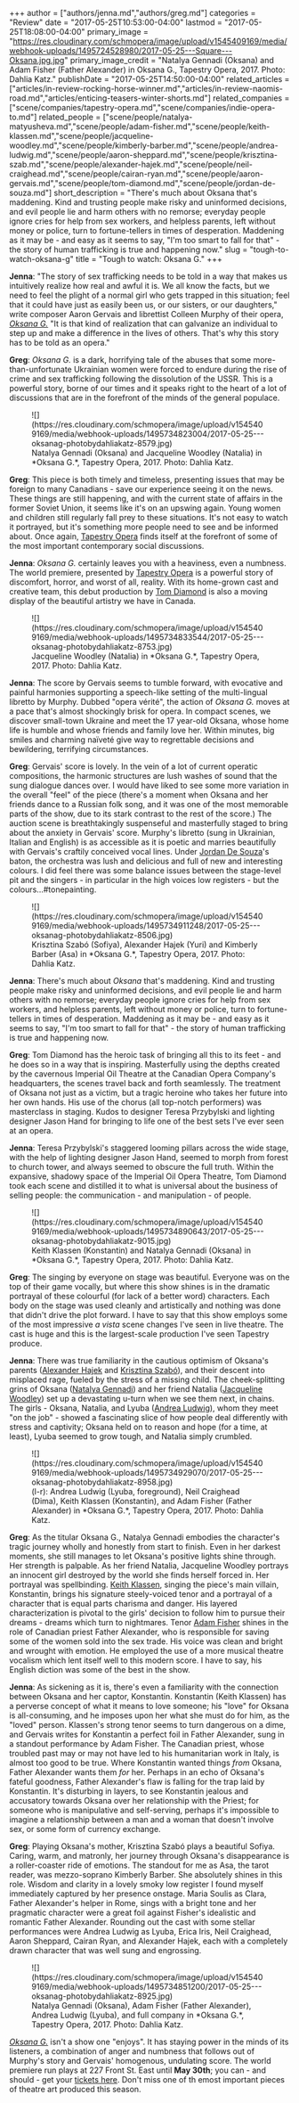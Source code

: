 +++
author = ["authors/jenna.md","authors/greg.md"]
categories = "Review"
date = "2017-05-25T10:53:00-04:00"
lastmod = "2017-05-25T18:08:00-04:00"
primary_image = "https://res.cloudinary.com/schmopera/image/upload/v1545409169/media/webhook-uploads/1495724528980/2017-05-25---Square---Oksana.jpg.jpg"
primary_image_credit = "Natalya Gennadi (Oksana) and Adam Fisher (Father Alexander) in Oksana G., Tapestry Opera, 2017. Photo: Dahlia Katz."
publishDate = "2017-05-25T14:50:00-04:00"
related_articles = ["articles/in-review-rocking-horse-winner.md","articles/in-review-naomis-road.md","articles/enticing-teasers-winter-shorts.md"]
related_companies = ["scene/companies/tapestry-opera.md","scene/companies/indie-opera-to.md"]
related_people = ["scene/people/natalya-matyusheva.md","scene/people/adam-fisher.md","scene/people/keith-klassen.md","scene/people/jacqueline-woodley.md","scene/people/kimberly-barber.md","scene/people/andrea-ludwig.md","scene/people/aaron-sheppard.md","scene/people/krisztina-szab.md","scene/people/alexander-hajek.md","scene/people/neil-craighead.md","scene/people/cairan-ryan.md","scene/people/aaron-gervais.md","scene/people/tom-diamond.md","scene/people/jordan-de-souza.md"]
short_description = "There&#039;s much about Oksana that&#039;s maddening. Kind and trusting people make risky and uninformed decisions, and evil people lie and harm others with no remorse; everyday people ignore cries for help from sex workers, and helpless parents, left without money or police, turn to fortune-tellers in times of desperation. Maddening as it may be - and easy as it seems to say, &quot;I&#039;m too smart to fall for that&quot; - the story of human trafficking is true and happening now."
slug = "tough-to-watch-oksana-g"
title = "Tough to watch: Oksana G."
+++

**Jenna**: "The story of sex trafficking needs to be told in a way that makes us intuitively realize how real and awful it is. We all know the facts, but we need to feel the plight of a normal girl who gets trapped in this situation; feel that it could have just as easily been us, or our sisters, or our daughters," write composer Aaron Gervais and librettist Colleen Murphy of their opera, [*Oksana G.*](https://tapestryopera.com/3-oksana-g/) "It is that kind of realization that can galvanize an individual to step up and make a difference in the lives of others. That's why this story has to be told as an opera."

**Greg**: *Oksana G.* is a dark, horrifying tale of the abuses that some more-than-unfortunate Ukrainian women were forced to endure during the rise of crime and sex trafficking following the dissolution of the USSR. This is a powerful story, borne of our times and it speaks right to the heart of a lot of discussions that are in the forefront of the minds of the general populace. 

<figure data-type="image">
![](https://res.cloudinary.com/schmopera/image/upload/v1545409169/media/webhook-uploads/1495734823004/2017-05-25---oksanag-photobydahliakatz-8579.jpg)
<figcaption>Natalya Gennadi (Oksana) and Jacqueline Woodley (Natalia) in *Oksana G.*, Tapestry Opera, 2017. Photo: Dahlia Katz.</figcaption>
</figure>

**Greg**: This piece is both timely and timeless, presenting issues that may be foreign to many Canadians - save our experience seeing it on the news. These things are still happening, and with the current state of affairs in the former Soviet Union, it seems like it's on an upswing again. Young women and children still regularly fall prey to these situations. It's not easy to watch it portrayed, but it's something more people need to see and be informed about. Once again, [Tapestry Opera](/scene/people/tapestry-opera/) finds itself at the forefront of some of the most important contemporary social discussions. 

**Jenna**: *Oksana G.* certainly leaves you with a heaviness, even a numbness. The world premiere, presented by [Tapestry Opera](/scene/companies/tapestry-opera/) is a powerful story of discomfort, horror, and worst of all, reality. With its home-grown cast and creative team, this debut production by [Tom Diamond](/scene/people/tom-diamond/) is also a moving display of the beautiful artistry we have in Canada.

<figure data-type="image">
![](https://res.cloudinary.com/schmopera/image/upload/v1545409169/media/webhook-uploads/1495734833544/2017-05-25---oksanag-photobydahliakatz-8753.jpg)
<figcaption>Jacqueline Woodley (Natalia) in *Oksana G.*, Tapestry Opera, 2017. Photo: Dahlia Katz.</figcaption>
</figure>

**Jenna**: The score by Gervais seems to tumble forward, with evocative and painful harmonies supporting a speech-like setting of the multi-lingual libretto by Murphy. Dubbed "opera vérité", the action of *Oksana G.* moves at a pace that's almost shockingly brisk for opera. In compact scenes, we discover small-town Ukraine and meet the 17 year-old Oksana, whose home life is humble and whose friends and family love her. Within minutes, big smiles and charming naïveté give way to regrettable decisions and bewildering, terrifying circumstances.

**Greg**: Gervais' score is lovely. In the vein of a lot of current operatic compositions, the harmonic structures are lush washes of sound that the sung dialogue dances over. I would have liked to see some more variation in the overall "feel" of the piece (there's a moment when Oksana and her friends dance to a Russian folk song, and it was one of the most memorable parts of the show, due to its stark contrast to the rest of the score.) The auction scene is breathtakingly suspenseful and masterfully staged to bring about the anxiety in Gervais' score. Murphy's libretto (sung in Ukrainian, Italian and English) is as accessible as it is poetic and marries beautifully with Gervais's craftily conceived vocal lines. Under [Jordan De Souza](/scene/people/jordan-de-souza/)'s baton, the orchestra was lush and delicious and full of new and interesting colours. I did feel there was some balance issues between the stage-level pit and the singers - in particular in the high voices low registers - but the colours...#tonepainting.

<figure data-type="image">
![](https://res.cloudinary.com/schmopera/image/upload/v1545409169/media/webhook-uploads/1495734911248/2017-05-25---oksanag-photobydahliakatz-8506.jpg)
<figcaption>Krisztina Szabó (Sofiya), Alexander Hajek (Yuri) and Kimberly Barber (Asa) in *Oksana G.*, Tapestry Opera, 2017. Photo: Dahlia Katz.</figcaption>
</figure>

**Jenna**: There's much about *Oksana* that's maddening. Kind and trusting people make risky and uninformed decisions, and evil people lie and harm others with no remorse; everyday people ignore cries for help from sex workers, and helpless parents, left without money or police, turn to fortune-tellers in times of desperation. Maddening as it may be - and easy as it seems to say, "I'm too smart to fall for that" - the story of human trafficking is true and happening now.

**Greg**: Tom Diamond has the heroic task of bringing all this to its feet - and he does so in a way that is inspiring. Masterfully using the depths created by the cavernous Imperial Oil Theatre at the Canadian Opera Company's headquarters, the scenes travel back and forth seamlessly. The treatment of Oksana not just as a victim, but a tragic heroine who takes her future into her own hands. His use of the chorus (all top-notch performers) was masterclass in staging. Kudos to designer Teresa Przybylski and lighting designer Jason Hand for bringing to life one of the best sets I've ever seen at an opera. 

**Jenna**: Teresa Przybylski's staggered looming pillars across the wide stage, with the help of lighting designer Jason Hand, seemed to morph from forest to church tower, and always seemed to obscure the full truth. Within the expansive, shadowy space of the Imperial Oil Opera Theatre, Tom Diamond took each scene and distilled it to what is universal about the business of selling people: the communication - and manipulation - of people. 

<figure data-type="image">
![](https://res.cloudinary.com/schmopera/image/upload/v1545409169/media/webhook-uploads/1495734890643/2017-05-25---oksanag-photobydahliakatz-9015.jpg)
<figcaption>Keith Klassen (Konstantin) and Natalya Gennadi (Oksana) in *Oksana G.*, Tapestry Opera, 2017. Photo: Dahlia Katz.</figcaption>
</figure>

**Greg**: The singing by everyone on stage was beautiful. Everyone was on the top of their game vocally, but where this show shines is in the dramatic portrayal of these colourful (for lack of a better word) characters. Each body on the stage was used cleanly and artistically and nothing was done that didn't drive the plot forward. I have to say that this show employs some of the most impressive *a vista* scene changes I've seen in live theatre. The cast is huge and this is the largest-scale production I've seen Tapestry produce.

**Jenna**: There was true familiarity in the cautious optimism of Oksana's parents ([Alexander Hajek](/scene/people/alexander-hajek/) and [Krisztina Szabó](/scene/people/krisztina-szabo/)), and their descent into misplaced rage, fueled by the stress of a missing child. The cheek-splitting grins of Oksana ([Natalya Gennadi](/scene/people/natalya-matyushekva/)) and her friend Natalia ([Jacqueline Woodley](/scene/people/jacqueline-woodley/)) set up a devastating u-turn when we see them next, in chains. The girls - Oksana, Natalia, and Lyuba ([Andrea Ludwig](/scene/people/andrea-ludwig/)), whom they meet "on the job" - showed a fascinating slice of how people deal differently with stress and captivity; Oksana held on to reason and hope (for a time, at least), Lyuba seemed to grow tough, and Natalia simply crumbled.

<figure data-type="image">
![](https://res.cloudinary.com/schmopera/image/upload/v1545409169/media/webhook-uploads/1495734929070/2017-05-25---oksanag-photobydahliakatz-8958.jpg)
<figcaption>(l-r): Andrea Ludwig (Lyuba, foreground), Neil Craighead (Dima), Keith Klassen (Konstantin), and Adam Fisher (Father Alexander) in *Oksana G.*, Tapestry Opera, 2017. Photo: Dahlia Katz.</figcaption>
</figure>

**Greg**: As the titular Oksana G., Natalya Gennadi embodies the character's tragic journey wholly and honestly from start to finish. Even in her darkest moments, she still manages to let Oksana's positive lights shine through. Her strength is palpable. As her friend Natalia, Jacqueline Woodley portrays an innocent girl destroyed by the world she finds herself forced in. Her portrayal was spellbinding. [Keith Klassen](/scene/people/keith-klassen/), singing the piece's main villain, Konstantin, brings his signature steely-voiced tenor and a portrayal of a character that is equal parts charisma and danger. His layered characterization is pivotal to the girls' decision to follow him to pursue their dreams - dreams which turn to nightmares. Tenor [Adam Fisher](/scene/people/adam-fisher/) shines in the role of Canadian priest Father Alexander, who is responsible for saving some of the women sold into the sex trade. His voice was clean and bright and wrought with emotion. He employed the use of a more musical theatre vocalism which lent itself well to this modern score. I have to say, his English diction was some of the best in the show. 

**Jenna**: As sickening as it is, there's even a familiarity with the connection between Oksana and her captor, Konstantin. Konstantin (Keith Klassen) has a perverse concept of what it means to love someone; his "love" for Oksana is all-consuming, and he imposes upon her what she must do for him, as the "loved" person. Klassen's strong tenor seems to turn dangerous on a dime, and Gervais writes for Konstantin a perfect foil in Father Alexander, sung in a standout performance by Adam Fisher. The Canadian priest, whose troubled past may or may not have led to his humanitarian work in Italy, is almost too good to be true. Where Konstantin wanted things *from* Oksana, Father Alexander wants them *for* her. Perhaps in an echo of Oksana's fateful goodness, Father Alexander's flaw is falling for the trap laid by Konstantin. It's disturbing in layers, to see Konstantin jealous and accusatory towards Oksana over her relationship with the Priest; for someone who is manipulative and self-serving, perhaps it's impossible to imagine a relationship between a man and a woman that doesn't involve sex, or some form of currency exchange.

**Greg**: Playing Oksana's mother, Krisztina Szabó plays a beautiful Sofiya. Caring, warm, and matronly, her journey through Oksana's disappearance is a roller-coaster ride of emotions. The standout for me as Asa, the tarot reader, was mezzo-soprano Kimberly Barber. She absolutely shines in this role. Wisdom and clarity in a lovely smoky low register I found myself immediately captured by her presence onstage. Maria Soulis as Clara, Father Alexander's helper in Rome, sings with a bright tone and her pragmatic character were a great foil against Fisher's idealistic and romantic Father Alexander. Rounding out the cast with some stellar performances were Andrea Ludwig as Lyuba, Erica Iris, Neil Craighead, Aaron Sheppard, Cairan Ryan, and Alexander Hajek, each with a completely drawn character that was well sung and engrossing. 

<figure data-type="image">
![](https://res.cloudinary.com/schmopera/image/upload/v1545409169/media/webhook-uploads/1495734851200/2017-05-25---oksanag-photobydahliakatz-8925.jpg)
<figcaption>Natalya Gennadi (Oksana), Adam Fisher (Father Alexander), Andrea Ludwig (Lyuba), and full company in *Oksana G.*, Tapestry Opera, 2017. Photo: Dahlia Katz.</figcaption>
</figure>

[*Oksana G.*](https://tapestryopera.com/3-oksana-g/) isn't a show one "enjoys". It has staying power in the minds of its listeners, a combination of anger and numbness that follows out of Murphy's story and Gervais' homogenous, undulating score. The world premiere run plays at 227 Front St. East until **May 30th**; you can - and should - get your [tickets here](https://tapestryopera.com/3-oksana-g/). Don't miss one of th emost important pieces of theatre art produced this season.
